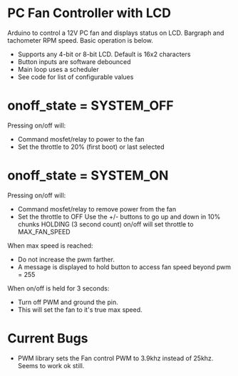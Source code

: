 # PC Fan Controller with LCD
Arduino to control a 12V PC fan and displays status on LCD. Bargraph and tachometer RPM speed. Basic operation is below.

 - Supports any 4-bit or 8-bit LCD.  Default is 16x2 characters
 - Button inputs are software debounced
 - Main loop uses a scheduler 
 - See code for list of configurable values

# onoff_state = SYSTEM_OFF
Pressing on/off will:
* Command mosfet/relay to power to the fan
* Set the throttle to 20% (first boot) or last selected

# onoff_state = SYSTEM_ON
Pressing on/off will:
* Command mosfet/relay to remove power from the fan
* Set the throttle to OFF
Use the +/- buttons to go up and down in 10% chunks
HOLDING (3 second count) on/off will set throttle to MAX_FAN_SPEED

When max speed is reached:
* Do not increase the pwm farther.
* A message is displayed to hold button to access fan speed beyond pwm = 255

When on/off is held for 3 seconds:
* Turn off PWM and ground the pin.
* This will set the fan to it's true max speed.

# Current Bugs
- PWM library sets the Fan control PWM to 3.9khz instead of 25khz.  Seems to work ok still.
